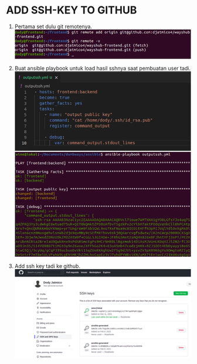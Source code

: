 # **ADD SSH-KEY TO GITHUB**

1. Pertama set dulu git remotenya. <br>
   ![gitremote](assets/images-ssh/gitremote.png) <br>

2. Buat ansible playbook untuk load hasil sshnya saat pembuatan user tadi. <br>
   ![outputsshyml](assets/images-ssh/outputsshyml.png) <br>
   ![runoutputssh](assets/images-ssh/runoutputsshyml.png) <br>

3. Add ssh key tadi ke github. <br>
   ![addsshtogithub](assets/images-ssh/addsshtogithub.png)